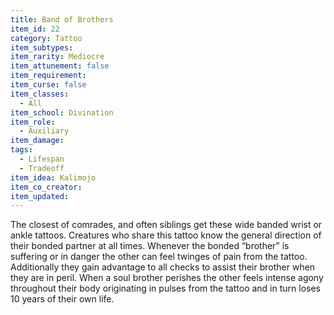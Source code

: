 ```yaml
---
title: Band of Brothers
item_id: 22
category: Tattoo
item_subtypes:
item_rarity: Mediocre
item_attunement: false
item_requirement:
item_curse: false
item_classes:
  - All
item_school: Divination
item_role:
  - Auxiliary
item_damage:
tags:
  - Lifespan
  - Tradeoff
item_idea: Kalimojo
item_co_creator:
item_updated:
---
```


The closest of comrades, and often siblings get these wide banded wrist or ankle tattoos. Creatures who share this tattoo know the general direction of their bonded partner at all times.
Whenever the bonded “brother” is suffering or in danger the other can feel twinges of pain from the tattoo. Additionally they gain advantage to all checks to assist their brother when they are in peril.
When a soul brother perishes the other feels intense agony throughout their body originating in pulses from the tattoo and in turn loses 10 years of their own life.
